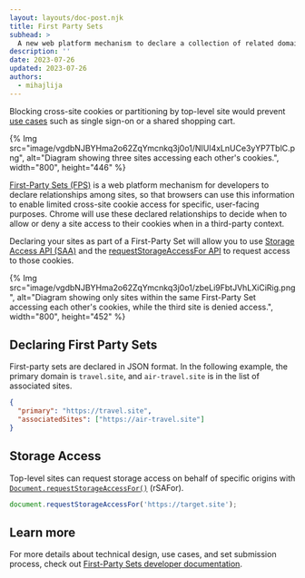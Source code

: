 ```yaml
---
layout: layouts/doc-post.njk
title: First Party Sets
subhead: >
  A new web platform mechanism to declare a collection of related domains as being in a First-Party Set.
description: ''
date: 2023-07-26
updated: 2023-07-26
authors:
  - mihajlija
---
```


Blocking cross-site cookies or partitioning by top-level site would prevent [use cases](/blog/first-party-sets-sameparty/#usecases) such as single sign-on or a shared shopping cart.

{% Img src="image/vgdbNJBYHma2o62ZqYmcnkq3j0o1/NIUl4xLnUCe3yYP7TblC.png", alt="Diagram showing three sites accessing each other's cookies.", width="800", height="446" %}

[First-Party Sets (FPS)](/docs/privacy-sandbox/first-party-sets/) is a web platform mechanism for developers to declare relationships among sites, so that browsers can use this information to enable limited cross-site cookie access for specific, user-facing purposes. Chrome will use these declared relationships to decide when to allow or deny a site access to their cookies when in a third-party context.

Declaring your sites as part of a First-Party Set will allow you to use [Storage Access API (SAA)](/docs/privacy-sandbox/first-party-sets-integration/#storage-access-api) and the [requestStorageAccessFor API](/docs/privacy-sandbox/first-party-sets-integration/#requeststorageaccessfor-in-chrome) to request access to those cookies.

{% Img src="image/vgdbNJBYHma2o62ZqYmcnkq3j0o1/zbeLi9FbtJVhLXiCiRig.png", alt="Diagram showing only sites within the same First-Party Set accessing each other's cookies, while the third site is denied access.", width="800", height="452" %}

## Declaring First Party Sets

First-party sets are declared in JSON format. In the following example, the primary domain is `travel.site`, and `air-travel.site` is in the list of associated sites.

```json
{
  "primary": "https://travel.site",
  "associatedSites": ["https://air-travel.site"]
}
```

## Storage Access

Top-level sites can request storage access on behalf of specific origins with [`Document.requestStorageAccessFor()`](https://privacycg.github.io/requestStorageAccessFor/) (rSAFor).

```js
document.requestStorageAccessFor('https://target.site');
```

## Learn more

For more details about technical design, use cases, and set submission process, check out [First-Party Sets developer documentation](/docs/privacy-sandbox/first-party-sets-integration/).
